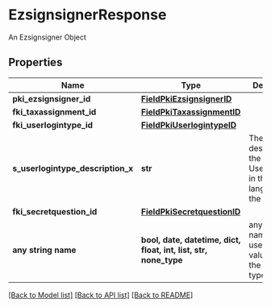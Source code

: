# EzsignsignerResponse

An Ezsignsigner Object

## Properties
Name | Type | Description | Notes
------------ | ------------- | ------------- | -------------
**pki_ezsignsigner_id** | [**FieldPkiEzsignsignerID**](FieldPkiEzsignsignerID.md) |  | 
**fki_taxassignment_id** | [**FieldPkiTaxassignmentID**](FieldPkiTaxassignmentID.md) |  | 
**fki_userlogintype_id** | [**FieldPkiUserlogintypeID**](FieldPkiUserlogintypeID.md) |  | 
**s_userlogintype_description_x** | **str** | The description of the Userlogintype in the language of the requester | 
**fki_secretquestion_id** | [**FieldPkiSecretquestionID**](FieldPkiSecretquestionID.md) |  | [optional] 
**any string name** | **bool, date, datetime, dict, float, int, list, str, none_type** | any string name can be used but the value must be the correct type | [optional]

[[Back to Model list]](../README.md#documentation-for-models) [[Back to API list]](../README.md#documentation-for-api-endpoints) [[Back to README]](../README.md)


